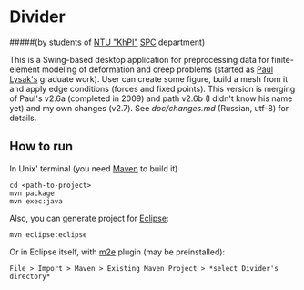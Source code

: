 Divider 
=======
#####(by students of [NTU "KhPI"](http://www.kpi.kharkov.ua/en/) [SPC](http://www.kpispu.info/en/about) department)


This is a Swing-based desktop application for preprocessing data for finite-element modeling of deformation and creep problems (started as [Paul Lysak's](https://github.com/paul-lysak/divider) graduate work). User can create some figure, build a mesh from it and apply edge conditions (forces and fixed points).
This version is merging of Paul's v2.6a (completed in 2009) and path v2.6b (I didn't know his name yet) and my own changes (v2.7). See *doc/changes.md* (Russian, utf-8) for details.

How to run
----------
In Unix' terminal (you need [Maven](https://maven.apache.org/) to build it)

	cd <path-to-project>
	mvn package
	mvn exec:java

Also, you can generate project for [Eclipse](https://eclipse.org/):
	
	mvn eclipse:eclipse

Or in Eclipse itself, with [m2e](http://www.eclipse.org/m2e/) plugin (may be preinstalled):

	File > Import > Maven > Existing Maven Project > *select Divider's directory*
